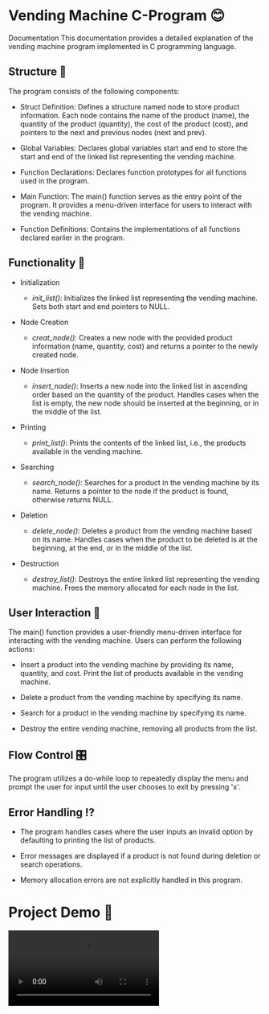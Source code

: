 # Vending Machine C-Program 😊 

Documentation
 This documentation provides a detailed explanation of the vending machine program implemented in C programming language.
 ## Structure 🚧
 The program consists of the following components:

* Struct Definition: Defines a structure named node to store product information. Each node contains the name of the product (name), the quantity of the product (quantity), the cost of the product (cost), and pointers to the next and previous nodes (next and prev).

* Global Variables: Declares global variables start and end to store the start and end of the linked list representing the vending machine.

* Function Declarations: Declares function prototypes for all functions used in the program.

* Main Function: The main() function serves as the entry point of the program. It provides a menu-driven interface for users to interact with the vending machine.

* Function Definitions: Contains the implementations of all functions declared earlier in the program.

## Functionality 🌝
* Initialization
     * *init_list()*: Initializes the linked list representing the vending machine. Sets both start and end pointers to NULL.

* Node Creation
    * *creat_node()*: Creates a new node with the provided product information (name, quantity, cost) and returns a pointer to the newly created node.

* Node Insertion
    * *insert_node()*: Inserts a new node into the linked list in ascending order based on the quantity of the product. Handles cases when the list is empty, the new node should be inserted at the beginning, or in the middle of the list.

* Printing
    * *print_list()*: Prints the contents of the linked list, i.e., the products available in the vending machine.

* Searching
    * *search_node()*: Searches for a product in the vending machine by its name. Returns a pointer to the node if the product is found, otherwise returns NULL.

* Deletion
   * *delete_node()*: Deletes a product from the vending machine based on its name. Handles cases when the product to be deleted is at the beginning, at the end, or in the middle of the list.

* Destruction
    * *destroy_list()*: Destroys the entire linked list representing the vending machine. Frees the memory allocated for each node in the list.

## User Interaction 🙆
The main() function provides a user-friendly menu-driven interface for interacting with the vending machine. Users can perform the following actions:

* Insert a product into the vending machine by providing its name, quantity, and cost.
Print the list of products available in the vending machine.

* Delete a product from the vending machine by specifying its name.

* Search for a product in the vending machine by specifying its name.

* Destroy the entire vending machine, removing all products from the list.

## Flow Control 🎛️
The program utilizes a do-while loop to repeatedly display the menu and prompt the user for input until the user chooses to exit by pressing 'x'.

## Error Handling ⁉
* The program handles cases where the user inputs an invalid option by defaulting to printing the list of products.

* Error messages are displayed if a product is not found during deletion or search operations.

* Memory allocation errors are not explicitly handled in this program.

# Project Demo 🧐
<video controls src="vanding machine-1.mp4" title="Title"></video>